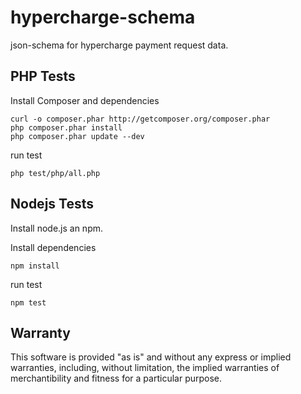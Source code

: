 # hypercharge-schema

json-schema for hypercharge payment request data.

## PHP Tests

Install Composer and dependencies

	curl -o composer.phar http://getcomposer.org/composer.phar
	php composer.phar install
	php composer.phar update --dev

run test

	php test/php/all.php

## Nodejs Tests

Install node.js an npm.

Install dependencies

	npm install

run test

	npm test

## Warranty

This software is provided "as is" and without any express or implied warranties, including, without limitation, the implied warranties of merchantibility and fitness for a particular purpose.